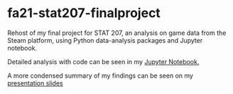 # fa21-stat207-finalproject
Rehost of my final project for STAT 207, an analysis on game data from the Steam platform, using Python data-analysis packages and Jupyter notebook.

Detailed analysis with code can be seen in my [Jupyter Notebook.](https://github.com/afnanfdz/fa21-stat207-finalproject/blob/main/project_notebook.ipynb)

A more condensed summary of my findings can be seen on my [presentation slides](https://github.com/afnanfdz/fa21-stat207-finalproject/blob/main/Analyzing%20the%20Reception%20of%20PC%20Video%20Games%20through.pdf)
